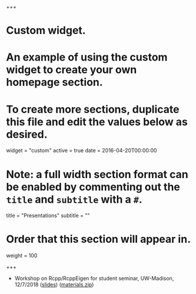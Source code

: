 +++
# Custom widget.
# An example of using the custom widget to create your own homepage section.
# To create more sections, duplicate this file and edit the values below as desired.
widget = "custom"
active = true
date = 2016-04-20T00:00:00

# Note: a full width section format can be enabled by commenting out the `title` and `subtitle` with a `#`.
title = "Presentations"
subtitle = ""

# Order that this section will appear in.
weight = 100

+++

* Workshop on Rcpp/RcppEigen for student seminar, UW-Madison, 12/7/2018 ([slides](/presentations/materials/bergSeminarPres.pdf)) ([materials.zip](/presentations/materials.zip))





